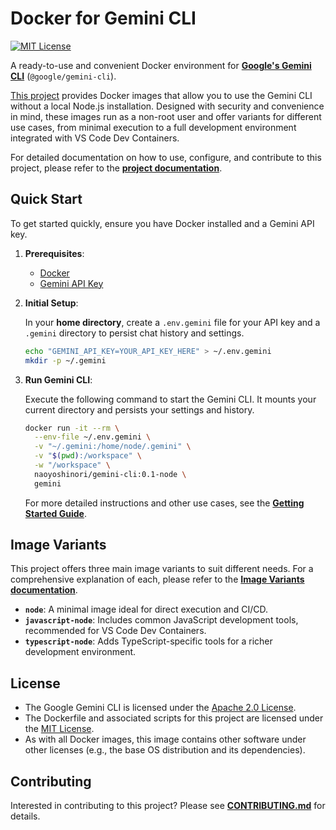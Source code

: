 # Docker for Gemini CLI

[![MIT License](https://img.shields.io/badge/License-MIT-blue.svg)](LICENSE)

A ready-to-use and convenient Docker environment for **[Google's Gemini CLI](https://github.com/google-gemini/gemini-cli)** (`@google/gemini-cli`).

[This project](https://github.com/naoyoshinori/docker-gemini-cli) provides Docker images that allow you to use the Gemini CLI without a local Node.js installation. Designed with security and convenience in mind, these images run as a non-root user and offer variants for different use cases, from minimal execution to a full development environment integrated with VS Code Dev Containers.

For detailed documentation on how to use, configure, and contribute to this project, please refer to the **[project documentation](./docs/index.md)**.

## Quick Start

To get started quickly, ensure you have Docker installed and a Gemini API key.

1. **Prerequisites**:

    * [Docker](https://www.docker.com/get-started)
    * [Gemini API Key](https://aistudio.google.com/app/apikey)

2. **Initial Setup**:

    In your **home directory**, create a `.env.gemini` file for your API key and a `.gemini` directory to persist chat history and settings.

    ```bash
    echo "GEMINI_API_KEY=YOUR_API_KEY_HERE" > ~/.env.gemini
    mkdir -p ~/.gemini
    ```

3. **Run Gemini CLI**:

    Execute the following command to start the Gemini CLI. It mounts your current directory and persists your settings and history.

    ```bash
    docker run -it --rm \
      --env-file ~/.env.gemini \
      -v "~/.gemini:/home/node/.gemini" \
      -v "$(pwd):/workspace" \
      -w "/workspace" \
      naoyoshinori/gemini-cli:0.1-node \
      gemini
    ```

    For more detailed instructions and other use cases, see the [**Getting Started Guide**](./docs/getting-started.md).

## Image Variants

This project offers three main image variants to suit different needs. For a comprehensive explanation of each, please refer to the [**Image Variants documentation**](./docs/image-variants.md).

* **`node`**: A minimal image ideal for direct execution and CI/CD.
* **`javascript-node`**: Includes common JavaScript development tools, recommended for VS Code Dev Containers.
* **`typescript-node`**: Adds TypeScript-specific tools for a richer development environment.

## License

* The Google Gemini CLI is licensed under the [Apache 2.0 License](https://github.com/google/generative-ai-go/blob/main/LICENSE).
* The Dockerfile and associated scripts for this project are licensed under the [MIT License](LICENSE).
* As with all Docker images, this image contains other software under other licenses (e.g., the base OS distribution and its dependencies).

## Contributing

Interested in contributing to this project? Please see [**CONTRIBUTING.md**](CONTRIBUTING.md) for details.
